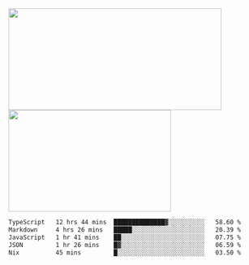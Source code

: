 <a href="https://github.com/anuraghazra/github-readme-stats">
  <img height=200 width=420 align="center" src="https://github-readme-stats.vercel.app/api?username=airRnot1106&hide_title=true&show_icons=true&rank_icon=github" />
</a>
<a href="https://github.com/anuraghazra/convoychat">
  <img height=200 width=320 align="center" src="https://github-readme-stats.vercel.app/api/top-langs/?username=airRnot1106&hide_title=true&layout=compact&hide=html,css" />
</a>

<!--START_SECTION:waka-->

```txt
TypeScript   12 hrs 44 mins  ██████████████▓░░░░░░░░░░   58.60 %
Markdown     4 hrs 26 mins   █████░░░░░░░░░░░░░░░░░░░░   20.39 %
JavaScript   1 hr 41 mins    ██░░░░░░░░░░░░░░░░░░░░░░░   07.75 %
JSON         1 hr 26 mins    █▓░░░░░░░░░░░░░░░░░░░░░░░   06.59 %
Nix          45 mins         █░░░░░░░░░░░░░░░░░░░░░░░░   03.50 %
```

<!--END_SECTION:waka-->
